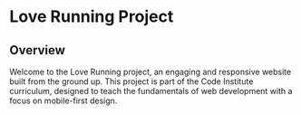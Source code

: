 # Love Running Project

## Overview

Welcome to the Love Running project, an engaging and responsive website built from the ground up. This project is part of the Code Institute curriculum, designed to teach the fundamentals of web development with a focus on mobile-first design.
